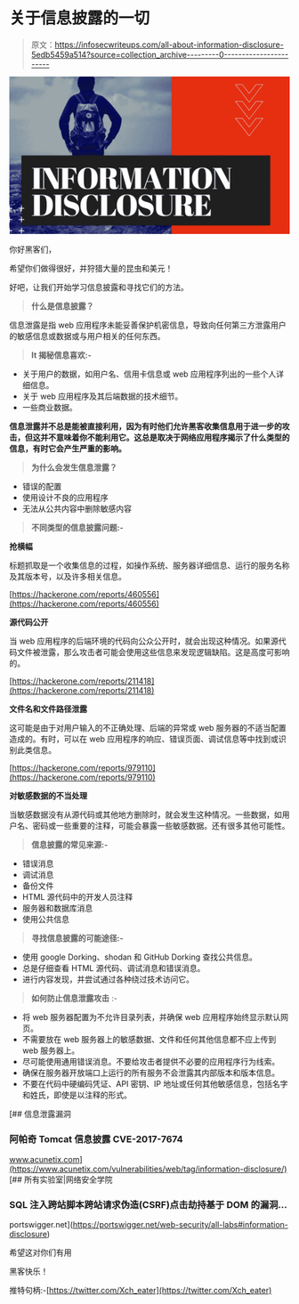 # 关于信息披露的一切

> 原文：<https://infosecwriteups.com/all-about-information-disclosure-5edb5459a514?source=collection_archive---------0----------------------->

![](img/5c1d6fe681aa780e4d156ceb73d97972.png)

你好黑客们，

希望你们做得很好，并狩猎大量的昆虫和美元！

好吧，让我们开始学习信息披露和寻找它们的方法。

> **什么是信息披露？**

信息泄露是指 web 应用程序未能妥善保护机密信息，导致向任何第三方泄露用户的敏感信息或数据或与用户相关的任何东西。

> **It 揭秘信息喜欢:-**

*   关于用户的数据，如用户名、信用卡信息或 web 应用程序列出的一些个人详细信息。
*   关于 web 应用程序及其后端数据的技术细节。
*   一些商业数据。

**信息泄露并不总是能被直接利用，因为有时他们允许黑客收集信息用于进一步的攻击，但这并不意味着你不能利用它。这总是取决于网络应用程序揭示了什么类型的信息，有时它会产生严重的影响。**

> **为什么会发生信息泄露？**

*   错误的配置
*   使用设计不良的应用程序
*   无法从公共内容中删除敏感内容

> **不同类型的信息披露问题:-**

**抢横幅**

标题抓取是一个收集信息的过程，如操作系统、服务器详细信息、运行的服务名称及其版本号，以及许多相关信息。

[https://hackerone.com/reports/460556](https://hackerone.com/reports/460556)

**源代码公开**

当 web 应用程序的后端环境的代码向公众公开时，就会出现这种情况。如果源代码文件被泄露，那么攻击者可能会使用这些信息来发现逻辑缺陷。这是高度可影响的。

[https://hackerone.com/reports/211418](https://hackerone.com/reports/211418)

**文件名和文件路径泄露**

这可能是由于对用户输入的不正确处理、后端的异常或 web 服务器的不适当配置造成的。有时，可以在 web 应用程序的响应、错误页面、调试信息等中找到或识别此类信息。

[https://hackerone.com/reports/979110](https://hackerone.com/reports/979110)

**对敏感数据的不当处理**

当敏感数据没有从源代码或其他地方删除时，就会发生这种情况。一些数据，如用户名、密码或一些重要的注释，可能会暴露一些敏感数据。还有很多其他可能性。

> **信息披露的常见来源:-**

*   错误消息
*   调试消息
*   备份文件
*   HTML 源代码中的开发人员注释
*   服务器和数据库消息
*   使用公共信息

> **寻找信息披露的可能途径:-**

*   使用 google Dorking、shodan 和 GitHub Dorking 查找公共信息。
*   总是仔细查看 HTML 源代码、调试消息和错误消息。
*   进行内容发现，并尝试通过各种绕过技术访问它。

> **如何防止信息泄露攻击** :-

*   将 web 服务器配置为不允许目录列表，并确保 web 应用程序始终显示默认网页。
*   不需要放在 web 服务器上的敏感数据、文件和任何其他信息都不应上传到 web 服务器上。
*   尽可能使用通用错误消息。不要给攻击者提供不必要的应用程序行为线索。
*   确保在服务器开放端口上运行的所有服务不会泄露其内部版本和版本信息。
*   不要在代码中硬编码凭证、API 密钥、IP 地址或任何其他敏感信息，包括名字和姓氏，即使是以注释的形式。

 [## 信息泄露漏洞

### 阿帕奇 Tomcat 信息披露 CVE-2017-7674

www.acunetix.com](https://www.acunetix.com/vulnerabilities/web/tag/information-disclosure/) [](https://portswigger.net/web-security/all-labs#information-disclosure) [## 所有实验室|网络安全学院

### SQL 注入跨站脚本跨站请求伪造(CSRF)点击劫持基于 DOM 的漏洞…

portswigger.net](https://portswigger.net/web-security/all-labs#information-disclosure) 

希望这对你们有用

黑客快乐！

推特句柄:-[https://twitter.com/Xch_eater](https://twitter.com/Xch_eater)